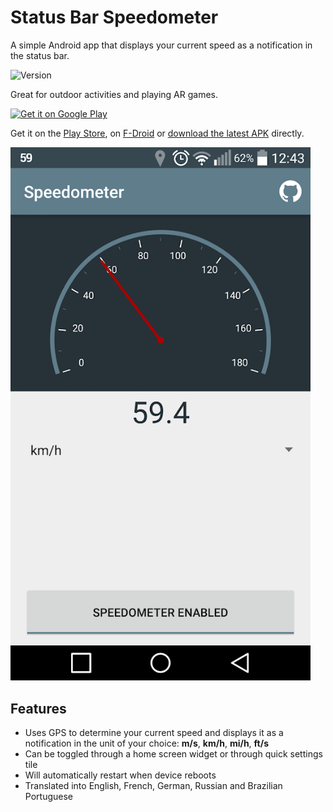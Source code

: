 # Status Bar Speedometer
A simple Android app that displays your current speed as a notification in the status bar.

![Version](https://img.shields.io/badge/version-3.1.0-green.svg)

Great for outdoor activities and playing AR games.

<a href="https://play.google.com/store/apps/details?id=ch.rmy.android.statusbar_tacho">
<img alt="Get it on Google Play" src="http://steverichey.github.io/google-play-badge-svg/img/en_get.svg" width="280" />
</a>

Get it on the [Play Store](https://play.google.com/store/apps/details?id=ch.rmy.android.statusbar_tacho), on [F-Droid](https://f-droid.org/en/packages/ch.rmy.android.statusbar_tacho/) or [download the latest APK](https://github.com/Waboodoo/Status-Bar-Tachometer/releases) directly.

<img src="StatusBarSpeedometer/app/src/main/play/listings/en-US/graphics/phone-screenshots/02.png" width="480" />

## Features
- Uses GPS to determine your current speed and displays it as a notification in the unit of your choice: **m/s**, **km/h**, **mi/h**, **ft/s**
- Can be toggled through a home screen widget or through quick settings tile
- Will automatically restart when device reboots
- Translated into English, French, German, Russian and Brazilian Portuguese

